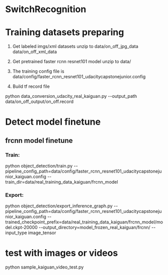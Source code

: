 # SwitchRecognition

# Training datasets preparing

1. Get labeled imgs/xml datasets unzip to data/on_off_jpg_data data/on_off_xml_data

2. Get pretrained faster rcnn resnet101 model unzip to data/

3. The training config file is data/config/faster_rcnn_resnet101_udacitycapstonejunior.config

4. Build tf record file

python data_conversion_udacity_real_kaiguan.py --output_path data/on_off_output/on_off.record

# Detect model finetune
## frcnn model finetune
### Train:

python object_detection/train.py --pipeline_config_path=data/config/faster_rcnn_resnet101_udacitycapstonejunior_kaiguan.config --train_dir=data/real_training_data_kaiguan/frcnn_model

### Export:

python object_detection/export_inference_graph.py --pipeline_config_path=data/config/faster_rcnn_resnet101_udacitycapstonejunior_kaiguan.config --trained_checkpoint_prefix=data/real_training_data_kaiguan/frcnn_model/model.ckpt-20000 --output_directory=model_frozen_real_kaiguan/frcnn/ --input_type image_tensor

# test with images or videos
python sample_kaiguan_video_test.py

